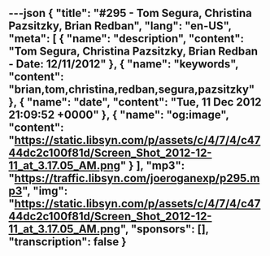---json
{
  "title": "#295 - Tom Segura, Christina Pazsitzky, Brian Redban",
  "lang": "en-US",
  "meta": [
    {
      "name": "description",
      "content": "Tom Segura, Christina Pazsitzky, Brian Redban - Date: 12/11/2012"
    },
    {
      "name": "keywords",
      "content": "brian,tom,christina,redban,segura,pazsitzky"
    },
    {
      "name": "date",
      "content": "Tue, 11 Dec 2012 21:09:52 +0000"
    },
    {
      "name": "og:image",
      "content": "https://static.libsyn.com/p/assets/c/4/7/4/c4744dc2c100f81d/Screen_Shot_2012-12-11_at_3.17.05_AM.png"
    }
  ],
  "mp3": "https://traffic.libsyn.com/joeroganexp/p295.mp3",
  "img": "https://static.libsyn.com/p/assets/c/4/7/4/c4744dc2c100f81d/Screen_Shot_2012-12-11_at_3.17.05_AM.png",
  "sponsors": [],
  "transcription": false
}
---
<episode-header />

<timemark seconds="0" />

<transcribe-call-to-action />

<episode-footer />